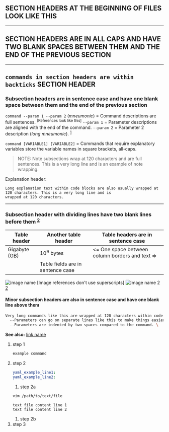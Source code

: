 ## SECTION HEADERS AT THE BEGINNING OF FILES LOOK LIKE THIS

---
## SECTION HEADERS ARE IN ALL CAPS AND HAVE TWO BLANK SPACES BETWEEN THEM AND THE END OF THE PREVIOUS SECTION


---
## `commands in section headers are within backticks` SECTION HEADER

### Subsection headers are in sentence case and have one blank space between them and the end of the previous section

`command --param 1 --param 2` (*mneumonic*) = Command descriptions are full sentences. <sup>[References look like this]</sup>
                                `--param 1` = Parameter descriptions are aligned with the end of the command.
                                `--param 2` = Parameter 2 description (*long mneumonic*). <sup>[1]</sup> 

`command [VARIABLE1] [VARIABLE2]` = Commands that require explanatory variables store the variable names in
                                    square brackets, all-caps.

> NOTE: Note subsections wrap at 120 characters and are full sentences. This is a very long line and is an example of
        note wrapping.

Explanation header:
```
Long explanation text within code blocks are also usually wrapped at 120 characters. This is a very long line and is
wrapped at 120 characters.
```

---
### Subsection header with dividing lines have two blank lines before them <sup>[2]</sup>

| Table header   | Another table header    | Table headers are in sentence case               |
|----------------|-------------------------|--------------------------------------------------|
| Gigabyte (GB)  | 10<sup>9</sup> bytes    | <= One space between column borders and text =>  |
|                                          | Table fields are in sentence case                |

![image name](/image/path.webp) [Image references don't use superscripts]
![image name 2](/image/path2.webp) [2]

#### Minor subsection headers are also in sentence case and have one blank line above them

```bash
Very long commands like this are wrapped at 120 characters within code blocks. \   # Comments describing command lines within blocks go here and usually ignore the 120 line limit.
  --Parameters can go on separate lines like this to make things easier to read. \ # All comments are one space away from the last character of the command and aligned like this.
  --Parameters are indented by two spaces compared to the command. \               # Here's another comment line.
```

**See also:** [link name](https://www.link-address.example.com)

1. step 1
   ```bash
   example command
   ```
1. step 2
   ```yaml
   yaml_example_line1:
   yaml_example_line2:
   ```
   1. step 2a
   ```bash
   vim /path/to/text/file
   ```
   ```
   text file content line 1
   text file content line 2
   ```
   1. step 2b
1. step 3

[1]: https://www.source-1.com  
[2]: https://www.source-2.com  
[3]: https://www.source-3.com  
